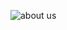 ![about us](https://github.com/Monica-3/blood-bank/assets/101280403/bb3c82a0-fb46-40ba-9099-17ab8b2c0836)
